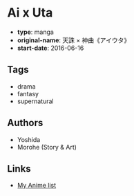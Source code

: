 # Ai x Uta

-   **type**: manga
-   **original-name**: 天誅 × 神曲《アイウタ》
-   **start-date**: 2016-06-16

## Tags

-   drama
-   fantasy
-   supernatural

## Authors

-   Yoshida
-   Morohe (Story & Art)

## Links

-   [My Anime list](https://myanimelist.net/manga/99646/Ai_x_Uta)
